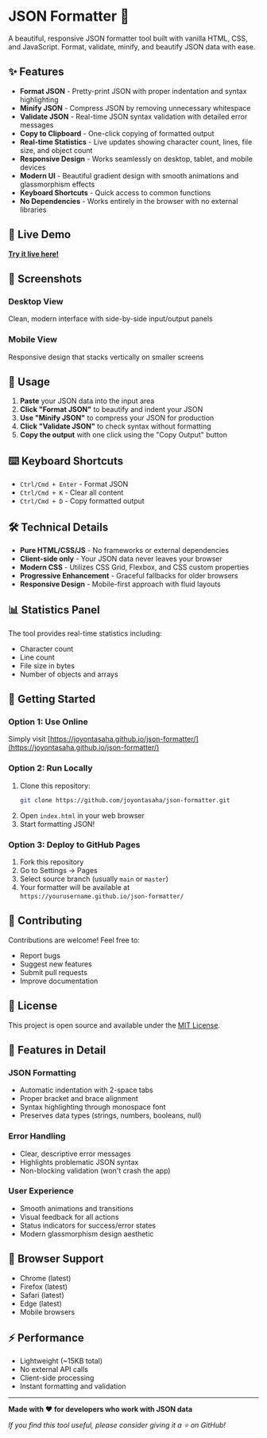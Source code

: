 # JSON Formatter 🔧

A beautiful, responsive JSON formatter tool built with vanilla HTML, CSS, and JavaScript. Format, validate, minify, and beautify JSON data with ease.

## ✨ Features

- **Format JSON** - Pretty-print JSON with proper indentation and syntax highlighting
- **Minify JSON** - Compress JSON by removing unnecessary whitespace
- **Validate JSON** - Real-time JSON syntax validation with detailed error messages
- **Copy to Clipboard** - One-click copying of formatted output
- **Real-time Statistics** - Live updates showing character count, lines, file size, and object count
- **Responsive Design** - Works seamlessly on desktop, tablet, and mobile devices
- **Modern UI** - Beautiful gradient design with smooth animations and glassmorphism effects
- **Keyboard Shortcuts** - Quick access to common functions
- **No Dependencies** - Works entirely in the browser with no external libraries

## 🚀 Live Demo

**[Try it live here!](https://joyontasaha.github.io/json-formatter/)**

## 📱 Screenshots

### Desktop View
Clean, modern interface with side-by-side input/output panels

### Mobile View
Responsive design that stacks vertically on smaller screens

## 🎯 Usage

1. **Paste** your JSON data into the input area
2. **Click "Format JSON"** to beautify and indent your JSON
3. **Use "Minify JSON"** to compress your JSON for production
4. **Click "Validate JSON"** to check syntax without formatting
5. **Copy the output** with one click using the "Copy Output" button

## ⌨️ Keyboard Shortcuts

- `Ctrl/Cmd + Enter` - Format JSON
- `Ctrl/Cmd + K` - Clear all content
- `Ctrl/Cmd + D` - Copy formatted output

## 🛠️ Technical Details

- **Pure HTML/CSS/JS** - No frameworks or external dependencies
- **Client-side only** - Your JSON data never leaves your browser
- **Modern CSS** - Utilizes CSS Grid, Flexbox, and CSS custom properties
- **Progressive Enhancement** - Graceful fallbacks for older browsers
- **Responsive Design** - Mobile-first approach with fluid layouts

## 📊 Statistics Panel

The tool provides real-time statistics including:
- Character count
- Line count
- File size in bytes
- Number of objects and arrays

## 🚀 Getting Started

### Option 1: Use Online
Simply visit [https://joyontasaha.github.io/json-formatter/](https://joyontasaha.github.io/json-formatter/)

### Option 2: Run Locally
1. Clone this repository:
   ```bash
   git clone https://github.com/joyontasaha/json-formatter.git
   ```
2. Open `index.html` in your web browser
3. Start formatting JSON!

### Option 3: Deploy to GitHub Pages
1. Fork this repository
2. Go to Settings → Pages
3. Select source branch (usually `main` or `master`)
4. Your formatter will be available at `https://yourusername.github.io/json-formatter/`

## 🤝 Contributing

Contributions are welcome! Feel free to:
- Report bugs
- Suggest new features
- Submit pull requests
- Improve documentation

## 📄 License

This project is open source and available under the [MIT License](LICENSE).

## 🌟 Features in Detail

### JSON Formatting
- Automatic indentation with 2-space tabs
- Proper bracket and brace alignment
- Syntax highlighting through monospace font
- Preserves data types (strings, numbers, booleans, null)

### Error Handling
- Clear, descriptive error messages
- Highlights problematic JSON syntax
- Non-blocking validation (won't crash the app)

### User Experience
- Smooth animations and transitions
- Visual feedback for all actions
- Status indicators for success/error states
- Modern glassmorphism design aesthetic

## 🔧 Browser Support

- Chrome (latest)
- Firefox (latest)
- Safari (latest)
- Edge (latest)
- Mobile browsers

## ⚡ Performance

- Lightweight (~15KB total)
- No external API calls
- Client-side processing
- Instant formatting and validation

---

**Made with ❤️ for developers who work with JSON data**

*If you find this tool useful, please consider giving it a ⭐ on GitHub!*
